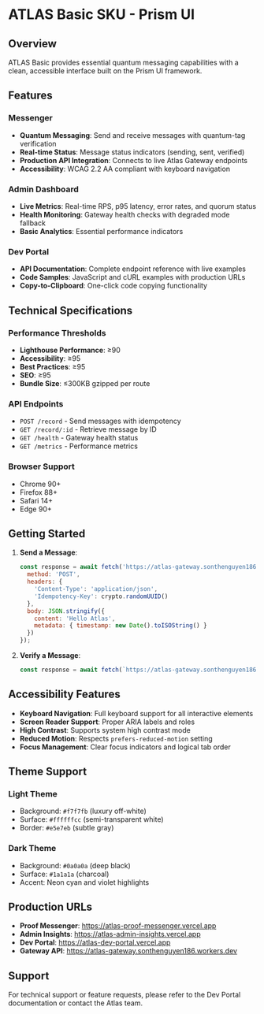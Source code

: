 # ATLAS Basic SKU - Prism UI

## Overview
ATLAS Basic provides essential quantum messaging capabilities with a clean, accessible interface built on the Prism UI framework.

## Features

### Messenger
- **Quantum Messaging**: Send and receive messages with quantum-tag verification
- **Real-time Status**: Message status indicators (sending, sent, verified)
- **Production API Integration**: Connects to live Atlas Gateway endpoints
- **Accessibility**: WCAG 2.2 AA compliant with keyboard navigation

### Admin Dashboard
- **Live Metrics**: Real-time RPS, p95 latency, error rates, and quorum status
- **Health Monitoring**: Gateway health checks with degraded mode fallback
- **Basic Analytics**: Essential performance indicators

### Dev Portal
- **API Documentation**: Complete endpoint reference with live examples
- **Code Samples**: JavaScript and cURL examples with production URLs
- **Copy-to-Clipboard**: One-click code copying functionality

## Technical Specifications

### Performance Thresholds
- **Lighthouse Performance**: ≥90
- **Accessibility**: ≥95
- **Best Practices**: ≥95
- **SEO**: ≥95
- **Bundle Size**: ≤300KB gzipped per route

### API Endpoints
- `POST /record` - Send messages with idempotency
- `GET /record/:id` - Retrieve message by ID
- `GET /health` - Gateway health status
- `GET /metrics` - Performance metrics

### Browser Support
- Chrome 90+
- Firefox 88+
- Safari 14+
- Edge 90+

## Getting Started

1. **Send a Message**:
   ```javascript
   const response = await fetch('https://atlas-gateway.sonthenguyen186.workers.dev/record', {
     method: 'POST',
     headers: {
       'Content-Type': 'application/json',
       'Idempotency-Key': crypto.randomUUID()
     },
     body: JSON.stringify({
       content: 'Hello Atlas',
       metadata: { timestamp: new Date().toISOString() }
     })
   });
   ```

2. **Verify a Message**:
   ```javascript
   const response = await fetch(`https://atlas-gateway.sonthenguyen186.workers.dev/record/${messageId}`);
   ```

## Accessibility Features

- **Keyboard Navigation**: Full keyboard support for all interactive elements
- **Screen Reader Support**: Proper ARIA labels and roles
- **High Contrast**: Supports system high contrast mode
- **Reduced Motion**: Respects `prefers-reduced-motion` setting
- **Focus Management**: Clear focus indicators and logical tab order

## Theme Support

### Light Theme
- Background: `#f7f7fb` (luxury off-white)
- Surface: `#ffffffcc` (semi-transparent white)
- Border: `#e5e7eb` (subtle gray)

### Dark Theme
- Background: `#0a0a0a` (deep black)
- Surface: `#1a1a1a` (charcoal)
- Accent: Neon cyan and violet highlights

## Production URLs

- **Proof Messenger**: https://atlas-proof-messenger.vercel.app
- **Admin Insights**: https://atlas-admin-insights.vercel.app
- **Dev Portal**: https://atlas-dev-portal.vercel.app
- **Gateway API**: https://atlas-gateway.sonthenguyen186.workers.dev

## Support

For technical support or feature requests, please refer to the Dev Portal documentation or contact the Atlas team.
